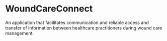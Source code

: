 # WoundCareConnect
An application that facilitates communication and reliable access and transfer of information between healthcare practitioners during wound care management.

